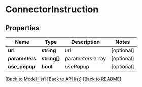 # ConnectorInstruction

## Properties
Name | Type | Description | Notes
------------ | ------------- | ------------- | -------------
**url** | **string** | url | [optional] 
**parameters** | **string[]** | parameters array | [optional] 
**use_popup** | **bool** | usePopup | [optional] 

[[Back to Model list]](../README.md#documentation-for-models) [[Back to API list]](../README.md#documentation-for-api-endpoints) [[Back to README]](../README.md)


